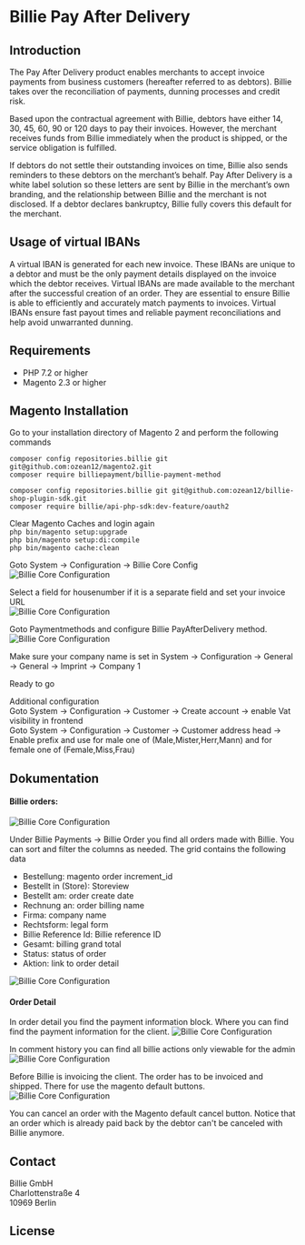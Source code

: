 # Billie Pay After Delivery
## Introduction
The Pay After Delivery product enables merchants to accept invoice payments from business customers (hereafter referred to as debtors). Billie takes over the reconciliation of payments, dunning processes and credit risk.

Based upon the contractual agreement with Billie, debtors have either 14, 30, 45, 60, 90 or 120 days to pay their invoices. However, the merchant receives funds from Billie immediately when the product is shipped, or the service obligation is fulfilled.

If debtors do not settle their outstanding invoices on time, Billie also sends reminders to these debtors on the merchant’s behalf. Pay After Delivery is a white label solution so these letters are sent by Billie in the merchant’s own branding, and the relationship between Billie and the merchant is not disclosed. If a debtor declares bankruptcy, Billie fully covers this default for the merchant.

## Usage of virtual IBANs 
A virtual IBAN is generated for each new invoice. These IBANs are unique to a debtor and must be the only payment details displayed on the invoice which the debtor receives. Virtual IBANs are made available to the merchant after the successful creation of an order. They are essential to ensure Billie is able to efficiently and accurately match payments to invoices. Virtual IBANs ensure fast payout times and reliable payment reconciliations and help avoid unwarranted dunning.

## Requirements
- PHP 7.2 or higher 
- Magento 2.3 or higher

## Magento Installation

Go to your installation directory of Magento 2 and perform the following commands<br/>

`composer config repositories.billie git git@github.com:ozean12/magento2.git`<br>
`composer require billiepayment/billie-payment-method`<br>


`composer config repositories.billie git git@github.com:ozean12/billie-shop-plugin-sdk.git`<br>
`composer require billie/api-php-sdk:dev-feature/oauth2`<br>

Clear Magento Caches and login again<br/>
`php bin/magento setup:upgrade`<br>
`php bin/magento setup:di:compile`<br>
`php bin/magento cache:clean`<br>


Goto System -> Configuration -> Billie Core Config
![Billie Core Configuration](docs/img/billie_core_config_select.png)

Select a field for housenumber if it is a separate field and set your invoice URL<br/>
![Billie Core Configuration](docs/img/billie_core_config.png)

Goto Paymentmethods and configure Billie PayAfterDelivery method.<br/>
![Billie Core Configuration](docs/img/billie_core_payment.png)

Make sure your company name is set in System -> Configuration -> General -> General -> Imprint -> Company 1

Ready to go

Additional configuration<br/>
Goto System -> Configuration -> Customer -> Create account -> enable Vat visibility in frontend<br/>
Goto System -> Configuration -> Customer -> Customer address head -> Enable prefix and use for male one of (Male,Mister,Herr,Mann) and for female one of (Female,Miss,Frau)

## Dokumentation

#### Billie orders:
![Billie Core Configuration](docs/img/billie_core_Billiepayment_menu.png)


Under Billie Payments -> Billie Order you find all orders made with Billie. You can sort and filter the columns as needed. The grid contains the following data<br/>

* Bestellung: magento order increment_id
* Bestellt in (Store): Storeview
* Bestellt am: order create date
* Rechnung an: order billing name
* Firma: company name
* Rechtsform: legal form
* Billie Reference Id: Billie reference ID 
* Gesamt: billing grand total
* Status: status of order 
* Aktion: link to order detail

![Billie Core Configuration](docs/img/billie_core_payment_history.png)

#### Order Detail

In order detail you find the payment information block. Where you can find find the payment information for the client.
![Billie Core Configuration](docs/img/billie_core_order.png)

In comment history you can find all billie actions only viewable for the admin
![Billie Core Configuration](docs/img/billie_core_order_history.png)

Before Billie is invoicing the client. The order has to be invoiced and shipped. There for use the magento default buttons.
![Billie Core Configuration](docs/img/billie_core_order_actions.png)

You can cancel an order with the Magento default cancel button. Notice that an order which is already paid back by the debtor can't be canceled with Billie anymore.

## Contact
Billie GmbH<br/>
Charlottenstraße 4<br/>
10969 Berlin<br/>

## License
